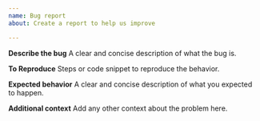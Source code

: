 ```yaml
---
name: Bug report
about: Create a report to help us improve

---
```


**Describe the bug**
A clear and concise description of what the bug is.

**To Reproduce**
Steps or code snippet to reproduce the behavior.

**Expected behavior**
A clear and concise description of what you expected to happen.

**Additional context**
Add any other context about the problem here.
